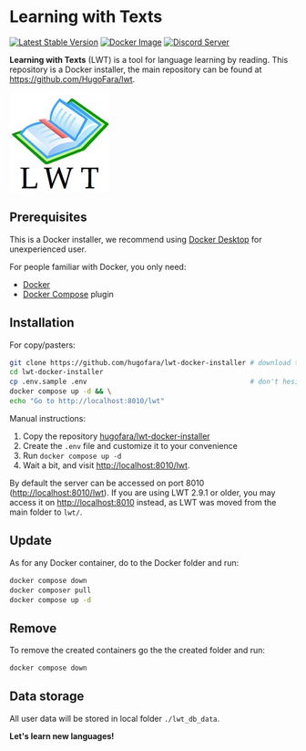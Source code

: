 # Learning with Texts

[![Latest Stable Version](https://poser.pugx.org/hugofara/lwt/v)](https://packagist.org/packages/hugofara/lwt)
[![Docker Image](https://github.com/HugoFara/lwt/actions/workflows/docker-image.yml/badge.svg)](https://github.com/HugoFara/lwt/actions/workflows/docker-image.yml)
[![Discord Server](https://badgen.net/discord/members/zAE8GXMKFa?icon=discord)](https://discord.gg/zAE8GXMKFa)

**Learning with Texts** (LWT) is a tool for language learning by reading.
This repository is a Docker installer, the main repository can be found at
<https://github.com/HugoFara/lwt>.

[![LWT logo](https://github.com/HugoFara/lwt/raw/master/img/lwt_icon_big.jpg)](https://github.com/HugoFara/lwt)

## Prerequisites

This is a Docker installer, we recommend using
[Docker Desktop](https://docs.docker.com/desktop/) for unexperienced user.

For people familiar with Docker, you only need:

* [Docker](https://www.docker.com/)
* [Docker Compose](https://docs.docker.com/compose/install/) plugin

## Installation

For copy/pasters:

```bash
git clone https://github.com/hugofara/lwt-docker-installer # download this repository
cd lwt-docker-installer
cp .env.sample .env                                        # don't hesitate to edit .env!
docker compose up -d && \
echo "Go to http://localhost:8010/lwt"
```

Manual instructions:

1. Copy the repository [hugofara/lwt-docker-installer](https://github.com/hugofara/lwt-docker-installer)
2. Create the ``.env`` file and customize it to your convenience
3. Run ``docker compose up -d``
4. Wait a bit, and visit <http://localhost:8010/lwt>.

By default the server can be accessed on port 8010 (<http://localhost:8010/lwt>). 
If you are using LWT 2.9.1 or older, you may access it on <http://localhost:8010> instead,
as LWT was moved from the main folder to `lwt/`.

## Update

As for any Docker container, do to the Docker folder and run:

```bash
docker compose down
docker composer pull
docker compose up -d
```

## Remove

To remove the created containers go the the created folder and run:

```bash
docker compose down
```

## Data storage

All user data will be stored in local folder `./lwt_db_data`.

**Let's learn new languages!**
